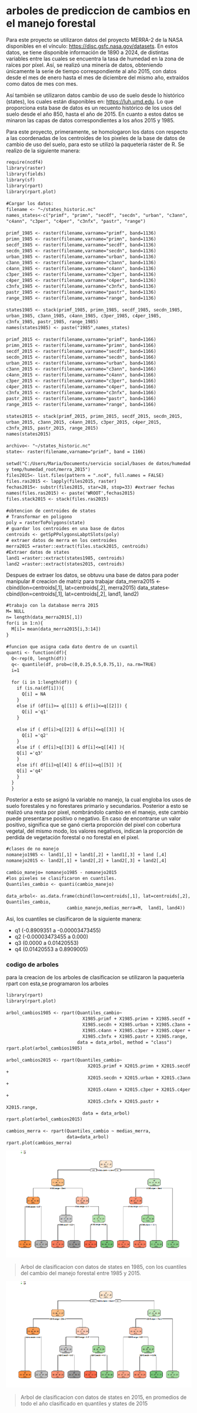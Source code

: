 # arboles de prediccion de cambios en el manejo forestal 

Para este proyecto se utilizaron datos del proyecto MERRA-2 de la NASA disponibles en el vínculo: https://disc.gsfc.nasa.gov/datasets. En estos datos, se tiene disponible información de 1890 a 2024, de distintas variables entre las cuales se encuentra la tasa de humedad en la zona de raíces por píxel. Así, se realizó una minería de datos, obteniendo únicamente la serie de tiempo correspondiente al año 2015, con datos desde el mes de enero hasta el mes de diciembre del mismo año, extraídos como datos de mes con mes.

Así también se utilizaron datos cambio de uso de suelo desde lo histórico (states), los cuales están disponibles en: https://luh.umd.edu. Lo que proporciona esta base de datos es un recuento histórico de los usos del suelo desde el año 850, hasta el año de 2015. En cuanto a estos datos se minaron las capas de datos correspondientes a los años 2015 y 1985.

Para este proyecto, primeramente, se homologaron los datos con respecto a las coordenadas de los centroides de los pixeles de la base de datos de cambio de uso del suelo, para esto se utilizó la paquetería ráster de R. Se realizo de la siguiente manera:

    require(ncdf4)
    library(raster)
    library(fields)
    library(sf)
    library(rpart)
    library(rpart.plot)
    
    #Cargar los datos:
    filename <- "~/states_historic.nc"
    names_states<-c("primf", "primn", "secdf", "secdn", "urban", "c3ann", "c4ann", "c3per", "c4per", "c3nfx", "pastr", "range")
    
    primf_1985 <- raster(filename,varname="primf", band=1136) 
    primn_1985 <- raster(filename,varname="primn", band=1136) 
    secdf_1985 <- raster(filename,varname="secdf", band=1136) 
    secdn_1985 <- raster(filename,varname="secdn", band=1136) 
    urban_1985 <- raster(filename,varname="urban", band=1136) 
    c3ann_1985 <- raster(filename,varname="c3ann", band=1136) 
    c4ann_1985 <- raster(filename,varname="c4ann", band=1136) 
    c3per_1985 <- raster(filename,varname="c3per", band=1136) 
    c4per_1985 <- raster(filename,varname="c4per", band=1136) 
    c3nfx_1985 <- raster(filename,varname="c3nfx", band=1136)
    pastr_1985 <- raster(filename,varname="pastr", band=1136)
    range_1985 <- raster(filename,varname="range", band=1136) 
    
    states1985 <- stack(primf_1985, primn_1985, secdf_1985, secdn_1985, urban_1985, c3ann_1985, c4ann_1985, c3per_1985, c4per_1985, c3nfx_1985, pastr_1985, range_1985)
    names(states1985) <- paste("1985",names_states)
    
    primf_2015 <- raster(filename,varname="primf", band=1166) 
    primn_2015 <- raster(filename,varname="primn", band=1166)
    secdf_2015 <- raster(filename,varname="secdf", band=1166) 
    secdn_2015 <- raster(filename,varname="secdn", band=1166)
    urban_2015 <- raster(filename,varname="urban", band=1166) 
    c3ann_2015 <- raster(filename,varname="c3ann", band=1166) 
    c4ann_2015 <- raster(filename,varname="c4ann", band=1166) 
    c3per_2015 <- raster(filename,varname="c3per", band=1166) 
    c4per_2015 <- raster(filename,varname="c4per", band=1166) 
    c3nfx_2015 <- raster(filename,varname="c3nfx", band=1166) 
    pastr_2015 <- raster(filename,varname="pastr", band=1166) 
    range_2015 <- raster(filename,varname="range", band=1166) 
    
    states2015 <- stack(primf_2015, primn_2015, secdf_2015, secdn_2015, urban_2015, c3ann_2015, c4ann_2015, c3per_2015, c4per_2015, c3nfx_2015, pastr_2015, range_2015)
    names(states2015) 

    archivo<- "~/states_historic.nc"
    state<- raster(filename,varname="primf", band = 1166)
    
    setwd("C:/Users/Maria/Documents/servicio social/bases de datos/humedad y temp/humedad_root/merra_2015")
    files2015<- list.files(pattern = ".nc4", full.names = FALSE)
    files.ras2015 <- lapply(files2015, raster)
    fechas2015<- substr(files2015, star=28, stop=33) #extraer fechas
    names(files.ras2015) <- paste('WROOT',fechas2015) 
    files.stack2015 <- stack(files.ras2015)

    #obtencion de centroides de states
    # Transformar en poligono 
    poly = rasterToPolygons(state) 
    # guardar los centroides en una base de datos
    centroids <- getSpPPolygonsLabptSlots(poly) 
    # extraer datos de merra en los centroides
    merra2015 =raster::extract(files.stack2015, centroids)
    #Extraer datos de states
    land1 =raster::extract(states1985, centroids)
    land2 =raster::extract(states2015, centroids)

Despues de extraer los datos, se obtuvu una base de datos para poder manipular 
    # creacion de matriz para trabajar
    data_merra2015 <- cbind(lon=centroids[,1], lat=centroids[,2], merra2015)
    data_states<- cbind(lon=centroids[,1], lat=centroids[,2], land1, land2)

    #trabajo con la database merra 2015
    M= NULL
    n= length(data_merra2015[,1]) 
    for(i in 1:n){
      M[i]= mean(data_merra2015[i,3:14]) 
    }

    #funcion que asigna cada dato dentro de un cuantil 
    quanti <- function(df){
      Q<-rep(0, length(df)) 
      q<- quantile(df, prob=c(0,0.25,0.5,0.75,1), na.rm=TRUE)
      i=1
      
      for (i in 1:length(df)) {
        if (is.na(df[i])){
          Q[i] = NA
        }
        else if (df[i]>= q[[1]] & df[i]<=q[[2]]) {
          Q[i] ='q1'
        }
        
        else if ( df[i]>q[[2]] & df[i]<=q[[3]] ){
          Q[i] ='q2'
        }
        else if ( df[i]>q[[3]] & df[i]<=q[[4]] ){
        Q[i] ='q3'
        }
        else if( df[i]>q[[4]] & df[i]<=q[[5]] ){
        Q[i] ='q4'
        }
      }
      }

Posterior a esto se asignó la variable no manejo, la cual engloba los usos de suelo forestales y no forestares primario y secundarios. Posterior a esto se realizó una resta por pixel, nombrándolo cambio en el manejo, este cambio puede presentarse positivo o negativo. En caso de encontrarse un valor positivo, significa que se ganó cierta proporción del pixel con cobertura vegetal, del mismo modo, los valores negativos, indican la proporción de perdida de vegetación forestal o no forestal en el pixel.

    #clases de no manejo 
    nomanejo1985 <- land1[,1] + land1[,2] + land1[,3] + land [,4]
    nomanejo2015 <- land2[,1] + land2[,2] + land2[,3] + land2[,4]
    
    cambio_manejo= nomanejo1985 - nomanejo2015
    #los pixeles se clasificaron en cuantiles. 
    Quantiles_cambio <- quanti(cambio_manejo)
    
    data_arbol<- as.data.frame(cbind(lon=centroids[,1], lat=centroids[,2], Quantiles_cambio, 
                           cambio_manejo,medias_merra=M,  land1, land4))

Asi, los cuantiles se clasificaron de la siguiente manera:
   - q1 (-0.8909351 a -0.00003473455)
   - q2 (-0.00003473455 a 0.000)
   - q3 (0.0000 a 0.01420553)
   - q4 (0.01420553 a 0.8909005)

### codigo de arboles

para la creacion de los arboles de clasificacion se utilizaron la paquetería  rpart con esta,se programaron los arboles 


    library(rpart)
    library(rpart.plot)
    
    arbol_cambios1985 <- rpart(Quantiles_cambio~ 
                                 X1985.primf + X1985.primn + X1985.secdf +
                                 X1985.secdn + X1985.urban + X1985.c3ann +  
                                 X1985.c4ann + X1985.c3per + X1985.c4per + 
                                 X1985.c3nfx + X1985.pastr + X1985.range,
                               data = data_arbol, method = "class")
    rpart.plot(arbol_cambios1985)
    
    arbol_cambios2015 <- rpart(Quantiles_cambio~ 
                                   X2015.primf + X2015.primn + X2015.secdf +
                                   X2015.secdn + X2015.urban + X2015.c3ann +  
                                   X2015.c4ann + X2015.c3per + X2015.c4per + 
                                   X2015.c3nfx + X2015.pastr + X2015.range, 
                                 data = data_arbol)
    rpart.plot(arbol_cambios2015)
    
    cambios_merra <- rpart(Quantiles_cambio ~ medias_merra,
                           data=data_arbol)
    rpart.plot(cambios_merra)
         

![](https://github.com/marianalara8/Servicio-Social/blob/main/cambio_1985.png)

> Arbol de clasificacion con datos de states en 1985, con los cuantiles del cambio del manejo forestal entre 1985 y 2015. 


![](https://github.com/marianalara8/Servicio-Social/blob/main/cambios2015.png)

> Arbol de clasificacion con datos de states en 2015, en promedios de todo el año clasificado en quantiles y states de 2015




